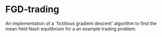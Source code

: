 # FGD-trading
An implementation of a `fictitious gradient descent' algorithm to find the mean field Nash equilibrium for a an example trading problem.
